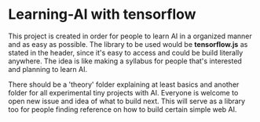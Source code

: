 # Learning-AI with tensorflow

This project is created in order for people to learn AI in a organized manner and as easy as possible.
The library to be used would be **tensorflow.js** as stated in the header, since it's easy to access and could be build literally anywhere.
The idea is like making a syllabus for people that's interested and planning to learn AI.

There should be a 'theory' folder explaining at least basics and another folder for all experimental tiny projects with AI.
Everyone is welcome to open new issue and idea of what to build next.
This will serve as a library too for people finding reference on how to build certain simple web AI.

